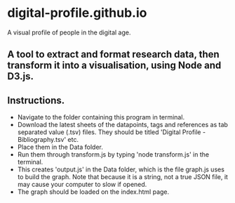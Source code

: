 # digital-profile.github.io
A visual profile of people in the digital age.

## A tool to extract and format research data, then transform it into a visualisation, using Node and D3.js. 

## Instructions.
* Navigate to the folder containing this program in terminal.
* Download the latest sheets of the datapoints, tags and references as tab separated value (.tsv) files. They should be titled 'Digital Profile - Bibliography.tsv' etc.
* Place them in the Data folder.
* Run them through transform.js by typing 'node transform.js' in the terminal.
* This creates 'output.js' in the Data folder, which is the file graph.js uses to build the graph. Note that because it is a string, not a true JSON file, it may cause your computer to slow if opened.
* The graph should be loaded on the index.html page.
